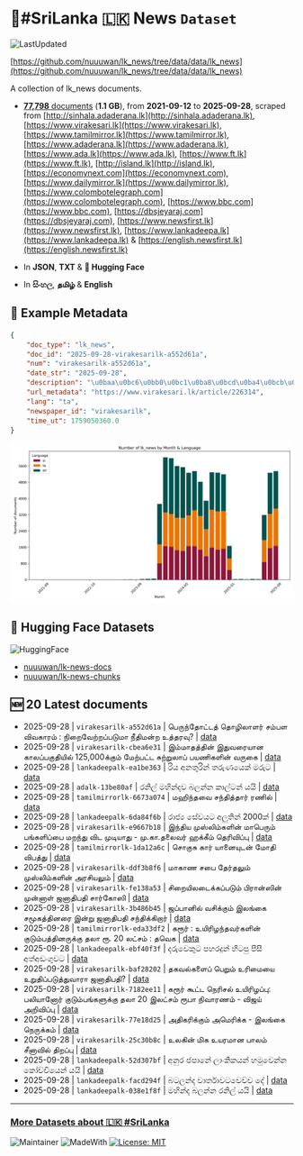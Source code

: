 # 📄#SriLanka 🇱🇰 News `Dataset`

![LastUpdated](https://img.shields.io/badge/last_updated-2025--09--28_15:02:21-green)

[https://github.com/nuuuwan/lk_news/tree/data/data/lk_news](https://github.com/nuuuwan/lk_news/tree/data/data/lk_news)

A collection of lk_news documents.

- [**77,798** documents](https://github.com/nuuuwan/lk_news/tree/data/data/lk_news) (**1.1 GB**), from **2021-09-12** to **2025-09-28**, scraped from [http://sinhala.adaderana.lk](http://sinhala.adaderana.lk), [https://www.virakesari.lk](https://www.virakesari.lk), [https://www.tamilmirror.lk](https://www.tamilmirror.lk), [https://www.adaderana.lk](https://www.adaderana.lk), [https://www.ada.lk](https://www.ada.lk), [https://www.ft.lk](https://www.ft.lk), [http://island.lk](http://island.lk), [https://economynext.com](https://economynext.com), [https://www.dailymirror.lk](https://www.dailymirror.lk), [https://www.colombotelegraph.com](https://www.colombotelegraph.com), [https://www.bbc.com](https://www.bbc.com), [https://dbsjeyaraj.com](https://dbsjeyaraj.com), [https://www.newsfirst.lk](https://www.newsfirst.lk), [https://www.lankadeepa.lk](https://www.lankadeepa.lk) & [https://english.newsfirst.lk](https://english.newsfirst.lk)

- In **JSON**, **TXT** & **🤗 Hugging Face**

- In **සිංහල**, **தமிழ்** & **English**

## 📝 Example Metadata

```json
{
    "doc_type": "lk_news",
    "doc_id": "2025-09-28-virakesarilk-a552d61a",
    "num": "virakesarilk-a552d61a",
    "date_str": "2025-09-28",
    "description": "\u0baa\u0bc6\u0bb0\u0bc1\u0ba8\u0bcd\u0ba4\u0bcb\u0b9f\u0bcd\u0b9f\u0ba4\u0bcd \u0ba4\u0bca\u0bb4\u0bbf\u0bb2\u0bbe\u0bb3\u0bb0\u0bcd \u0b9a\u0bae\u0bcd\u0baa\u0bb3 \u0bb5\u0bbf\u0bb5\u0b95\u0bbe\u0bb0\u0bae\u0bcd : \u0ba8\u0bbf\u0bb1\u0bc8\u0bb5\u0bc7\u0bb1\u0bcd\u0bb1\u0baa\u0bcd\u0baa\u0b9f\u0bc1\u0bae\u0bbe \u0ba8\u0bc0\u0ba4\u0bbf\u0bae\u0ba9\u0bcd\u0bb1 \u0b89\u0ba4\u0bcd\u0ba4\u0bb0\u0bb5\u0bc1?",
    "url_metadata": "https://www.virakesari.lk/article/226314",
    "lang": "ta",
    "newspaper_id": "virakesarilk",
    "time_ut": 1759050360.0
}
```

![Chart](https://raw.githubusercontent.com/nuuuwan/lk_news/refs/heads/data/data/lk_news/docs_by_month_and_lang.png)

## 🤗 Hugging Face Datasets

![HuggingFace](https://img.shields.io/badge/-HuggingFace-FDEE21?style=for-the-badge&logo=HuggingFace)

- [nuuuwan/lk-news-docs](https://huggingface.co/datasets/nuuuwan/lk-news-docs)
- [nuuuwan/lk-news-chunks](https://huggingface.co/datasets/nuuuwan/lk-news-chunks)

## 🆕 20 Latest documents

- 2025-09-28 | `virakesarilk-a552d61a` | பெருந்தோட்டத் தொழிலாளர் சம்பள விவகாரம் : நிறைவேற்றப்படுமா நீதிமன்ற உத்தரவு? | [data](https://github.com/nuuuwan/lk_news/tree/data/data/lk_news/2020s/2025/2025-09-28-virakesarilk-a552d61a)
- 2025-09-28 | `virakesarilk-cbea6e31` | இம்மாதத்தின் இதுவரையான காலப்பகுதியில் 125,000க்கும் மேற்பட்ட சுற்றுலாப் பயணிகளின் வருகை | [data](https://github.com/nuuuwan/lk_news/tree/data/data/lk_news/2020s/2025/2025-09-28-virakesarilk-cbea6e31)
- 2025-09-28 | `lankadeepalk-ea1be363` | රිය අනතුරින් තරුණයෙක් මරුට | [data](https://github.com/nuuuwan/lk_news/tree/data/data/lk_news/2020s/2025/2025-09-28-lankadeepalk-ea1be363)
- 2025-09-28 | `adalk-13be80af` | රනිල් මහින්දව බලන්න කාල්ටන් යයි | [data](https://github.com/nuuuwan/lk_news/tree/data/data/lk_news/2020s/2025/2025-09-28-adalk-13be80af)
- 2025-09-28 | `tamilmirrorlk-6673a074` | மஹிந்தவை சந்தித்தார் ரணில் | [data](https://github.com/nuuuwan/lk_news/tree/data/data/lk_news/2020s/2025/2025-09-28-tamilmirrorlk-6673a074)
- 2025-09-28 | `lankadeepalk-6da84f6b` | රාජ්‍ය සේවයට අලුතින් 2000ක් | [data](https://github.com/nuuuwan/lk_news/tree/data/data/lk_news/2020s/2025/2025-09-28-lankadeepalk-6da84f6b)
- 2025-09-28 | `virakesarilk-e9667b18` | இந்திய முஸ்லிம்களின் மாபெரும் பங்களிப்பை மறந்து விட முடியாது - மு.கா.தலைவர் ஹக்கீம் தெரிவிப்பு | [data](https://github.com/nuuuwan/lk_news/tree/data/data/lk_news/2020s/2025/2025-09-28-virakesarilk-e9667b18)
- 2025-09-28 | `tamilmirrorlk-1da12a6c` | சொகுசு கார் யானையுடன் மோதி விபத்து | [data](https://github.com/nuuuwan/lk_news/tree/data/data/lk_news/2020s/2025/2025-09-28-tamilmirrorlk-1da12a6c)
- 2025-09-28 | `virakesarilk-ddf3b8f6` | மாகாண சபை தேர்தலும் முஸ்லிம்களின் அரசியலும் | [data](https://github.com/nuuuwan/lk_news/tree/data/data/lk_news/2020s/2025/2025-09-28-virakesarilk-ddf3b8f6)
- 2025-09-28 | `virakesarilk-fe138a53` | சிறை­யி­ல­டைக்­கப்­படும் பிரான்ஸின்  முன்னாள் ஜனா­தி­பதி சார்­கோஸி | [data](https://github.com/nuuuwan/lk_news/tree/data/data/lk_news/2020s/2025/2025-09-28-virakesarilk-fe138a53)
- 2025-09-28 | `virakesarilk-3b486b45` | ஜப்பானில் வசிக்கும் இலங்கை சமூகத்தினரை இன்று ஜனாதிபதி சந்திக்கிறார் | [data](https://github.com/nuuuwan/lk_news/tree/data/data/lk_news/2020s/2025/2025-09-28-virakesarilk-3b486b45)
- 2025-09-28 | `tamilmirrorlk-eda33df2` | கரூர் : உயிரிழந்தவர்களின் குடும்பத்தினருக்கு தலா ரூ. 20 லட்சம் : தவெக | [data](https://github.com/nuuuwan/lk_news/tree/data/data/lk_news/2020s/2025/2025-09-28-tamilmirrorlk-eda33df2)
- 2025-09-28 | `lankadeepalk-ebf40f3f` | දරුවෙකුට පහරදුන් හිටපු පීසී අත්අඩංගුවට | [data](https://github.com/nuuuwan/lk_news/tree/data/data/lk_news/2020s/2025/2025-09-28-lankadeepalk-ebf40f3f)
- 2025-09-28 | `virakesarilk-baf28202` | தகவல்களைப் பெறும் உரிமையை உறுதிப்படுத்துவாரா  ஜனாதிபதி? | [data](https://github.com/nuuuwan/lk_news/tree/data/data/lk_news/2020s/2025/2025-09-28-virakesarilk-baf28202)
- 2025-09-28 | `virakesarilk-7182ee11` | கரூர் கூட்ட நெரிசல் உயிரிழப்பு: பலியானோர் குடும்பங்களுக்கு தலா 20 இலட்சம் ரூபா நிவாரணம் - விஜய் அறிவிப்பு | [data](https://github.com/nuuuwan/lk_news/tree/data/data/lk_news/2020s/2025/2025-09-28-virakesarilk-7182ee11)
- 2025-09-28 | `virakesarilk-77e18d25` | அதிகரிக்கும் அமெரிக்க -  இலங்கை நெருக்கம் | [data](https://github.com/nuuuwan/lk_news/tree/data/data/lk_news/2020s/2025/2025-09-28-virakesarilk-77e18d25)
- 2025-09-28 | `virakesarilk-25c30b8c` | உலகின் மிக உயரமான பாலம் சீனாவில் திறப்பு | [data](https://github.com/nuuuwan/lk_news/tree/data/data/lk_news/2020s/2025/2025-09-28-virakesarilk-25c30b8c)
- 2025-09-28 | `lankadeepalk-52d307bf` | අනුර ජපානේ ලාංකිකයන් හමුවෙන්න කෝච්චියෙන් යයි | [data](https://github.com/nuuuwan/lk_news/tree/data/data/lk_news/2020s/2025/2025-09-28-lankadeepalk-52d307bf)
- 2025-09-28 | `lankadeepalk-facd294f` | බටලන්ද වාර්තාවටවෙච්ච දේ | [data](https://github.com/nuuuwan/lk_news/tree/data/data/lk_news/2020s/2025/2025-09-28-lankadeepalk-facd294f)
- 2025-09-28 | `lankadeepalk-038e1f8f` | මහින්ද බලන්න රනිල් යයි | [data](https://github.com/nuuuwan/lk_news/tree/data/data/lk_news/2020s/2025/2025-09-28-lankadeepalk-038e1f8f)

---

### [More Datasets about 🇱🇰 #SriLanka](https://github.com/nuuuwan/lk_datasets)

![Maintainer](https://img.shields.io/badge/maintainer-nuuuwan-red)
![MadeWith](https://img.shields.io/badge/made_with-python-blue)
[![License: MIT](https://img.shields.io/badge/License-MIT-yellow.svg)](https://opensource.org/licenses/MIT)
